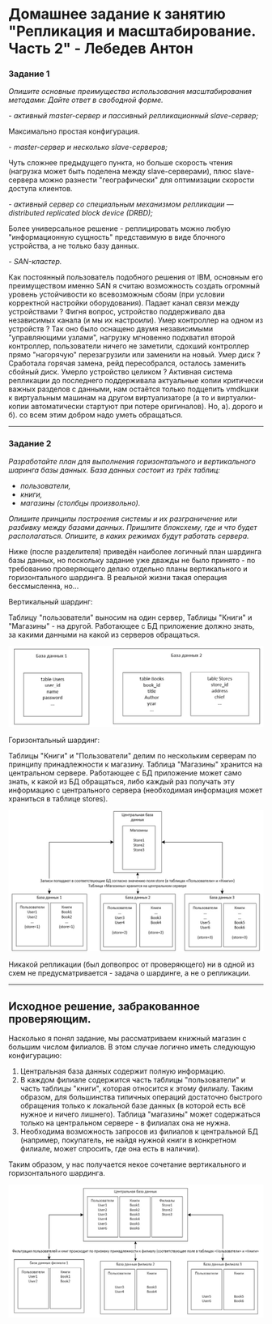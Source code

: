 # Домашнее задание к занятию "Репликация и масштабирование. Часть 2" - Лебедев Антон

### Задание 1

*Опишите основные преимущества использования масштабирования методами:*
*Дайте ответ в свободной форме.*

*- активный master-сервер и пассивный репликационный slave-сервер;*

Максимально простая конфигурация.

*- master-сервер и несколько slave-серверов;*

Чуть сложнее предыдущего пункта, но больше скорость чтения (нагрузка может быть поделена между slave-серверами), плюс slave-сервера можно разнести "географически" для оптимизации скорости доступа клиентов.

*- активный сервер со специальным механизмом репликации — distributed replicated block device (DRBD);*

Более универсальное решение - реплицировать можно любую "информационную сущность" представимую в виде блочного устройства, а не только базу данных.

*- SAN-кластер.*

Как постоянный пользователь подобного решения от IBM, основным его преимуществом именно SAN я считаю возможность создать огромный уровень устойчивости ко всевозможным сбоям (при условии корректной настройки оборудования). Падает канал связи между устройствами ? Фигня вопрос, устройство поддерживало два независимых канала (и мы их настроили). Умер контроллер на одном из устройств ? Так оно было оснащено двумя независимыми "управляющими узлами", нагрузку мгновенно подхватил второй контроллер, пользователи ничего не заметили, сдохший контроллер прямо "нагорячую" перезагрузили или заменили на новый. Умер диск ? Сработала горячая замена, рейд пересобрался, осталось заменить сбойный диск. Умерло устройство целиком ? Активная система репликации до последнего поддерживала актуальные копии критически важных разделов с данными, нам остаётся только подцепить vmdkшки к виртуальным машинам на другом виртуализаторе (а то и виртуалки-копии автоматически стартуют при потере оригиналов). Но, а). дорого и б). со всем этим добром надо уметь обращаться.

---

### Задание 2

*Разработайте план для выполнения горизонтального и вертикального шаринга базы данных. База данных состоит из трёх таблиц:* 

- *пользователи,* 
- *книги,* 
- *магазины (столбцы произвольно).* 

*Опишите принципы построения системы и их разграничение или разбивку между базами данных.*
*Пришлите блоксхему, где и что будет располагаться. Опишите, в каких режимах будут работать сервера.* 

Ниже (после разделителя) приведён наиболее логичный план шардинга базы данных, но поскольку задание уже дважды не было принято - по требованию проверяющего делаю отдельно планы вертикального и горизонтального шардинга. В реальной жизни такая операция бессмысленна, но...

Вертикальный шардинг:

Таблицу "пользователи" выносим на один сервер, Таблицы "Книги" и "Магазины" - на другой. Работающее с БД приложение должно знать, за какими данными на какой из серверов обращаться.

![Screenshot_2](https://github.com/Lebedun/HomeWork-Blank/blob/12-07/img/Screenshot_2.jpg)

Горизонтальный шардинг:

Таблицы "Книги" и "Пользователи" делим по нескольким серверам по принципу принадлежности к магазину. Таблица "Магазины" хранится на центральном сервере. Работающее с БД приложение может само знать, к какой из БД обращаться, либо каждый раз получать эту информацию с центрального сервера (необходимая информация может храниться в таблице stores).

![Screenshot_3](https://github.com/Lebedun/HomeWork-Blank/blob/12-07/img/Screenshot_3.jpg)

Никакой репликации (был допвопрос от проверяющего) ни в одной из схем не предусматривается - задача о шардинге, а не о репликации. 

---
Исходное решение, забракованное проверяющим.
---

Насколько я понял задание, мы рассматриваем книжный магазин с большим числом филиалов. В этом случае логично иметь следующую конфигурацию:

1. Центральная база данных содержит полную информацию.
2. В каждом филиале содержится часть таблицы "пользователи" и часть таблицы "книги", которая относится к этому филиалу. Таким образом, для большинства типичных операций достаточно быстрого обращения только к локальной базе данных (в которой есть всё нужное и ничего лишнего). Таблица "магазины" может содержаться только на центральном сервере - в филиалах она не нужна.
3. Необходима возможность запросов из филиалов к центральной БД (например, покупатель, не найдя нужной книги в конкретном филиале, может спросить, где она есть в наличии).
    
Таким образом, у нас получается некое сочетание вертикального и горизонтального шардинга.

![Screenshot_1](https://github.com/Lebedun/HomeWork-Blank/blob/12-07/img/Screenshot_1.jpg)
